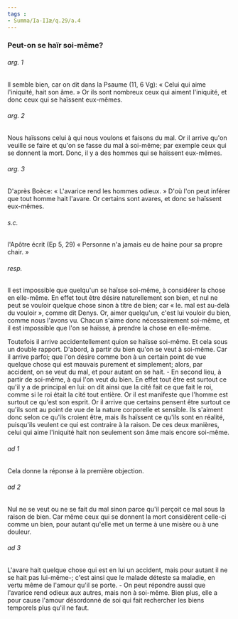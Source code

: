 ```yaml
---
tags : 
- Summa/Ia-IIæ/q.29/a.4
---
```


### Peut-on se haïr soi-même?

###### arg. 1
Il semble bien, car on dit dans la Psaume (11, 6 Vg): « Celui qui aime l'iniquité, hait son âme. » Or ils sont nombreux ceux qui aiment l'iniquité, et donc ceux qui se haïssent eux-mêmes. 

###### arg. 2
Nous haïssons celui à qui nous voulons et faisons du mal. Or il arrive qu'on veuille se faire et qu'on se fasse du mal à soi-même; par exemple ceux qui se donnent la mort. Donc, il y a des hommes qui se haïssent eux-mêmes. 

###### arg. 3
D'après Boèce: « L'avarice rend les hommes odieux. » D'où l'on peut inférer que tout homme hait l'avare. Or certains sont avares, et donc se haïssent eux-mêmes. 

###### s.c.
l'Apôtre écrit (Ep 5, 29) « Personne n'a jamais eu de haine pour sa propre chair. » 

###### resp.
Il est impossible que quelqu'un se haïsse soi-même, à considérer la chose en elle-même. En effet tout être désire naturellement son bien, et nul ne peut se vouloir quelque chose sinon à titre de bien; car « le. mal est au-delà du vouloir », comme dit Denys. Or, aimer quelqu'un, c'est lui vouloir du bien, comme nous l'avons vu. Chacun s'aime donc nécessairement soi-même, et il est impossible que l'on se haïsse, à prendre la chose en elle-même. 

Toutefois il arrive accidentellement quion se haïsse soi-même. Et cela sous un double rapport. D'abord, à partir du bien qu'on se veut à soi-même. Car il arrive parfoi; que l'on désire comme bon à un certain point de vue quelque chose qui est mauvais purement et simplement; alors, par accident, on se veut du mal, et pour autant on se hait. - En second lieu, à partir de soi-même, à qui l'on veut du bien. En effet tout être est surtout ce qu'il y a de principal en lui: on dit ainsi que la cité fait ce que fait le roi, comme si le roi était la cité tout entière. Or il est manifeste que l'homme est surtout ce qu'est son esprit. Or il arrive que certains pensent être surtout ce qu'ils sont au point de vue de la nature corporelle et sensible. Ils s'aiment donc selon ce qu'ils croient être, mais ils haïssent ce qu'ils sont en réalité, puisqu'ils veulent ce qui est contraire à la raison. De ces deux manières, celui qui aime l'iniquité hait non seulement son âme mais encore soi-même. 

###### ad 1
Cela donne la réponse à la première objection. 

###### ad 2
Nul ne se veut ou ne se fait du mal sinon parce qu'il perçoit ce mal sous la raison de bien. Car même ceux qui se donnent la mort considèrent celle-ci comme un bien, pour autant qu'elle met un terme à une misère ou à une douleur. 

###### ad 3
L'avare hait quelque chose qui est en lui un accident, mais pour autant il ne se hait pas lui-même-; c'est ainsi que le malade déteste sa maladie, en vertu même de l'amour qu'il se porte. - On peut répondre aussi que l'avarice rend odieux aux autres, mais non à soi-même. Bien plus, elle a pour cause l'amour désordonné de soi qui fait rechercher les biens temporels plus qu'il ne faut. 

